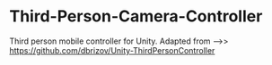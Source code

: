 # Third-Person-Camera-Controller
Third person mobile controller for Unity.
Adapted from -->>
https://github.com/dbrizov/Unity-ThirdPersonController
